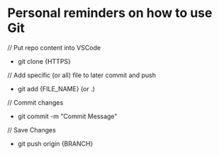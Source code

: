 # Personal reminders on how to use Git

// Put repo content into VSCode
- git clone {HTTPS}

// Add specific (or all) file to later commit and push
- git add {FILE_NAME} (or .)

// Commit changes
- git commit -m "Commit Message"

// Save Changes
- git push origin {BRANCH}
